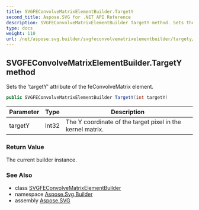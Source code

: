 ```yaml
---
title: SVGFEConvolveMatrixElementBuilder.TargetY
second_title: Aspose.SVG for .NET API Reference
description: SVGFEConvolveMatrixElementBuilder TargetY method. Sets the targetY attribute of the feConvolveMatrix element
type: docs
weight: 110
url: /net/aspose.svg.builder/svgfeconvolvematrixelementbuilder/targety/
---
```

## SVGFEConvolveMatrixElementBuilder.TargetY method

Sets the 'targetY' attribute of the feConvolveMatrix element.

```csharp
public SVGFEConvolveMatrixElementBuilder TargetY(int targetY)
```

| Parameter | Type | Description |
| --- | --- | --- |
| targetY | Int32 | The Y coordinate of the target pixel in the kernel matrix. |

### Return Value

The current builder instance.

### See Also

* class [SVGFEConvolveMatrixElementBuilder](../)
* namespace [Aspose.Svg.Builder](../../../aspose.svg.builder/)
* assembly [Aspose.SVG](../../../)
